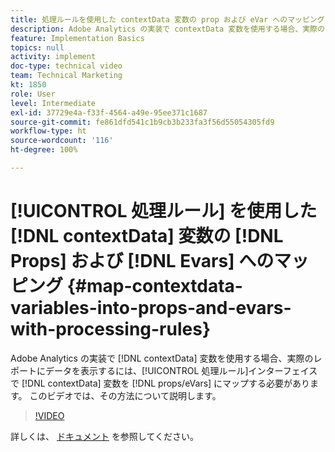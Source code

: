 ```yaml
---
title: 処理ルールを使用した contextData 変数の prop および eVar へのマッピング
description: Adobe Analytics の実装で contextData 変数を使用する場合、実際のレポートにデータを表示するには、contextData 変数を処理ルールインターフェイスで prop／eVar にマップする必要があります。 このビデオでは、その方法について説明します。
feature: Implementation Basics
topics: null
activity: implement
doc-type: technical video
team: Technical Marketing
kt: 1850
role: User
level: Intermediate
exl-id: 37729e4a-f33f-4564-a49e-95ee371c1687
source-git-commit: fe861dfd541c1b9cb3b233fa3f56d55054305fd9
workflow-type: ht
source-wordcount: '116'
ht-degree: 100%

---
```


# [!UICONTROL 処理ルール] を使用した [!DNL contextData] 変数の [!DNL Props] および [!DNL Evars] へのマッピング {#map-contextdata-variables-into-props-and-evars-with-processing-rules}

Adobe Analytics の実装で [!DNL contextData] 変数を使用する場合、実際のレポートにデータを表示するには、[!UICONTROL 処理ルール]インターフェイスで [!DNL contextData] 変数を [!DNL props/eVars] にマップする必要があります。 このビデオでは、その方法について説明します。

>[!VIDEO](https://video.tv.adobe.com/v/26124/?quality=12)

詳しくは、 [ドキュメント](https://experienceleague.adobe.com/docs/analytics/admin/admin-tools/processing-rules/processing-rules.html?lang=ja) を参照してください。
